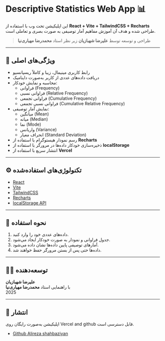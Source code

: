 # Descriptive Statistics Web App 📊

این اپلیکیشن تحت وب با استفاده از **React + Vite + TailwindCSS + Recharts** طراحی شده و هدف آن آموزش مفاهیم آمار توصیفی به صورت بصری و تعاملی است.

> طراحی و توسعه توسط **علیرضا شهبازیان** زیر نظر استاد **محمدرضا مهیاری‌نیا**

---

## 🎯 ویژگی‌های اصلی

- رابط کاربری مینیمال، زیبا و کاملاً ریسپانسیو
- دریافت داده‌های عددی از کاربر به‌صورت داینامیک
- محاسبه و نمایش خودکار:
  - فراوانی (Frequency)
  - فراوانی نسبی (Relative Frequency)
  - فراوانی تجمعی (Cumulative Frequency)
  - فراوانی نسبی تجمعی (Cumulative Relative Frequency)
- نمایش آمار توصیفی:
  - میانگین (Mean)
  - میانه (Median)
  - نما (Mode)
  - واریانس (Variance)
  - انحراف معیار (Standard Deviation)
- رسم نمودار هیستوگرام با استفاده از **Recharts**
- ذخیره‌سازی خودکار داده‌ها در مرورگر با استفاده از **localStorage**
- انتشار سریع با استفاده از **Vercel**

---

## ⚙️ تکنولوژی‌های استفاده‌شده

- [React](https://react.dev)
- [Vite](https://vitejs.dev)
- [TailwindCSS](https://tailwindcss.com)
- [Recharts](https://recharts.org)
- [localStorage API](https://developer.mozilla.org/en-US/docs/Web/API/Window/localStorage)

---

## 📝 نحوه استفاده

1. داده‌های عددی خود را وارد کنید.
2. جدول فراوانی و نمودار به صورت خودکار ایجاد می‌شود.
3. آمارهای توصیفی پایین داده‌ها نشان داده می‌شود.
4. داده‌ها حتی پس از بستن مرورگر حفظ خواهند شد.

---

## 👨‍🏫 توسعه‌دهنده

**علیرضا شهبازیان**  
با راهنمایی استاد **محمدرضا مهیاری‌نیا**  
2025

---

## 🔗 انتشار

اپلیکیشن به‌صورت رایگان روی Vercel and github قابل دسترسی است.

- [Github Alireza shahbaziyan](https://github.com/Alireza-shahbaziyan/Descriptive-statistics)